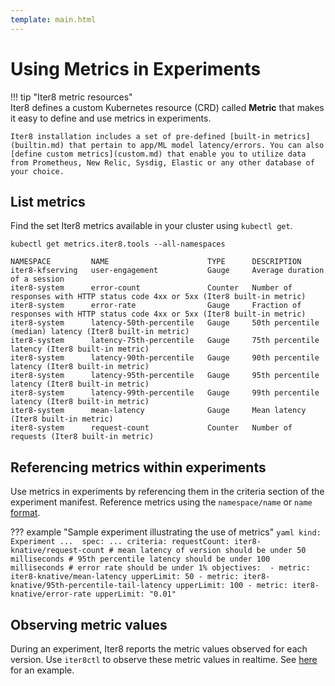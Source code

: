 ```yaml
---
template: main.html
---
```


# Using Metrics in Experiments

!!! tip "Iter8 metric resources"    
    Iter8 defines a custom Kubernetes resource (CRD) called **Metric** that makes it easy to define and use metrics in experiments. 
    
    Iter8 installation includes a set of pre-defined [built-in metrics](builtin.md) that pertain to app/ML model latency/errors. You can also [define custom metrics](custom.md) that enable you to utilize data from Prometheus, New Relic, Sysdig, Elastic or any other database of your choice.

## List metrics
Find the set Iter8 metrics available in your cluster using `kubectl get`.

``` shell
kubectl get metrics.iter8.tools --all-namespaces
```

```shell
NAMESPACE         NAME                      TYPE      DESCRIPTION
iter8-kfserving   user-engagement           Gauge     Average duration of a session
iter8-system      error-count               Counter   Number of responses with HTTP status code 4xx or 5xx (Iter8 built-in metric)
iter8-system      error-rate                Gauge     Fraction of responses with HTTP status code 4xx or 5xx (Iter8 built-in metric)
iter8-system      latency-50th-percentile   Gauge     50th percentile (median) latency (Iter8 built-in metric)
iter8-system      latency-75th-percentile   Gauge     75th percentile latency (Iter8 built-in metric)
iter8-system      latency-90th-percentile   Gauge     90th percentile latency (Iter8 built-in metric)
iter8-system      latency-95th-percentile   Gauge     95th percentile latency (Iter8 built-in metric)
iter8-system      latency-99th-percentile   Gauge     99th percentile latency (Iter8 built-in metric)
iter8-system      mean-latency              Gauge     Mean latency (Iter8 built-in metric)
iter8-system      request-count             Counter   Number of requests (Iter8 built-in metric)
```

## Referencing metrics within experiments

Use metrics in experiments by referencing them in the criteria section of the experiment manifest. Reference metrics using the `namespace/name` or `name` [format](../reference/experiment.md#criteria).

??? example "Sample experiment illustrating the use of metrics"
    ```yaml
    kind: Experiment
    ... 
    spec:
      ...
      criteria:
        requestCount: iter8-knative/request-count
        # mean latency of version should be under 50 milliseconds
        # 95th percentile latency should be under 100 milliseconds
        # error rate should be under 1%
        objectives: 
        - metric: iter8-knative/mean-latency
          upperLimit: 50
        - metric: iter8-knative/95th-percentile-tail-latency
          upperLimit: 100
        - metric: iter8-knative/error-rate
          upperLimit: "0.01"
    ```

## Observing metric values
During an experiment, Iter8 reports the metric values observed for each version. Use `iter8ctl` to observe these metric values in realtime. See [here](../getting-started/first-experiment.md#3-observe-experiments) for an example.